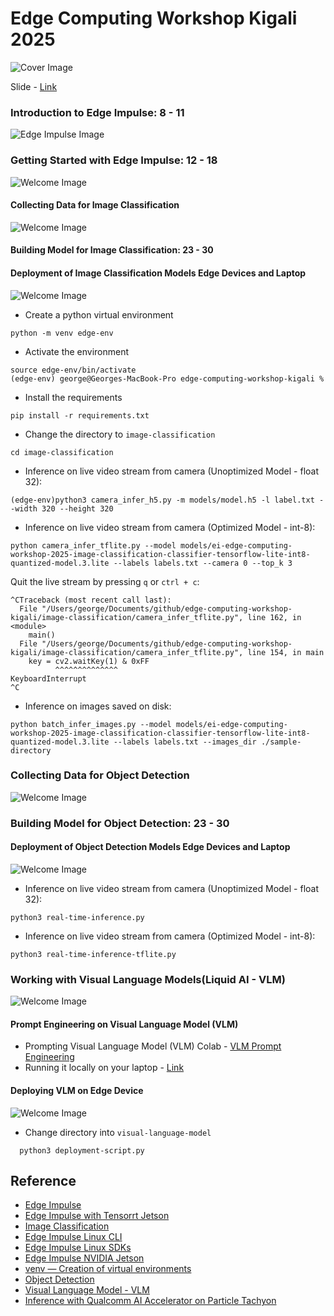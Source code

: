 # Edge Computing Workshop Kigali 2025

![Cover Image](./asset/header-image.jpg)

Slide - [Link](https://docs.google.com/presentation/d/1E56lccdfK-RObEJX98kK9nOLPP6bARF_jRshlebHVts/edit?usp=sharing) 


### Introduction to Edge Impulse: 8 - 11
![Edge Impulse Image](./asset/edge-impulse-cover.png)


### Getting Started with Edge Impulse: 12 - 18 

![Welcome Image](./asset/welcome.png)

#### Collecting Data for Image Classification
![Welcome Image](./asset/data-collection-image-classification.png)


#### Building Model for Image Classification: 23 - 30
<!-- ![Welcome Image](./asset/welcome.png) -->

#### Deployment of Image Classification Models Edge Devices and Laptop 
![Welcome Image](./asset/image-classification-feed.jpg)

- Create a python virtual environment 
```
python -m venv edge-env
```

- Activate the environment
```
source edge-env/bin/activate
(edge-env) george@Georges-MacBook-Pro edge-computing-workshop-kigali % 
```

- Install the requirements
```
pip install -r requirements.txt
```

- Change the directory to `image-classification`
```
cd image-classification
```
- Inference on live video stream from camera (Unoptimized Model - float 32): 
```
(edge-env)python3 camera_infer_h5.py -m models/model.h5 -l label.txt --width 320 --height 320 
```
- Inference on live video stream from camera (Optimized Model - int-8): 
```
python camera_infer_tflite.py --model models/ei-edge-computing-workshop-2025-image-classification-classifier-tensorflow-lite-int8-quantized-model.3.lite --labels labels.txt --camera 0 --top_k 3
```

Quit the live stream by pressing `q` or `ctrl + c`: 
```
^CTraceback (most recent call last):
  File "/Users/george/Documents/github/edge-computing-workshop-kigali/image-classification/camera_infer_tflite.py", line 162, in <module>
    main()
  File "/Users/george/Documents/github/edge-computing-workshop-kigali/image-classification/camera_infer_tflite.py", line 154, in main
    key = cv2.waitKey(1) & 0xFF
          ^^^^^^^^^^^^^^
KeyboardInterrupt
^C
```

- Inference on images saved on disk: 
```
python batch_infer_images.py --model models/ei-edge-computing-workshop-2025-image-classification-classifier-tensorflow-lite-int8-quantized-model.3.lite --labels labels.txt --images_dir ./sample-directory
```

### Collecting Data for Object Detection 
![Welcome Image](./asset/data-collection-object-detection.jpg)

### Building Model for Object Detection: 23 - 30
<!-- ![Welcome Image](./asset/welcome.png) -->

#### Deployment of Object Detection Models Edge Devices and Laptop 
![Welcome Image](./asset/object-detection-feed.jpg)

- Inference on live video stream from camera (Unoptimized Model - float 32): 

```
python3 real-time-inference.py 
```

- Inference on live video stream from camera (Optimized Model - int-8): 
```
python3 real-time-inference-tflite.py
```



### Working with Visual Language Models(Liquid AI - VLM) 
![Welcome Image](./asset/vlm-prompting.png)
#### Prompt Engineering on Visual Language Model (VLM) 
- Prompting Visual Language Model (VLM) Colab - [VLM Prompt Engineering](https://colab.research.google.com/drive/1uMbCadRY-ILQtsJ5DS2l1qAYWNMg_Kv9?usp=sharing)
- Running it locally on your laptop - [Link]()

#### Deploying VLM on Edge Device 
![Welcome Image](./asset/jetson-orin.jpg)

- Change directory into `visual-language-model`
```
  python3 deployment-script.py
```

## Reference 
- [Edge Impulse]()
- [Edge Impulse with Tensorrt Jetson](https://docs.edgeimpulse.com/tools/libraries/sdks/inference/linux/cpp#tensorrt)
- [Image Classification]()
- [Edge Impulse Linux CLI](https://docs.edgeimpulse.com/tools/clis/edge-impulse-linux-cli#edge-impulse-linux-runner)
- [Edge Impulse Linux SDKs](https://docs.edgeimpulse.com/tools/libraries/sdks/inference/linux)
- [Edge Impulse NVIDIA Jetson](https://docs.edgeimpulse.com/hardware/boards/nvidia-jetson)
- [venv — Creation of virtual environments](https://docs.python.org/3/library/venv.html)
- [Object Detection]()
- [Visual Language Model - VLM]()
- [Inference with Qualcomm AI Accelerator on Particle Tachyon](https://www.hackster.io/naveenbskumar/inference-with-qualcomm-ai-accelerator-on-particle-tachyon-1c8888?f=1)
